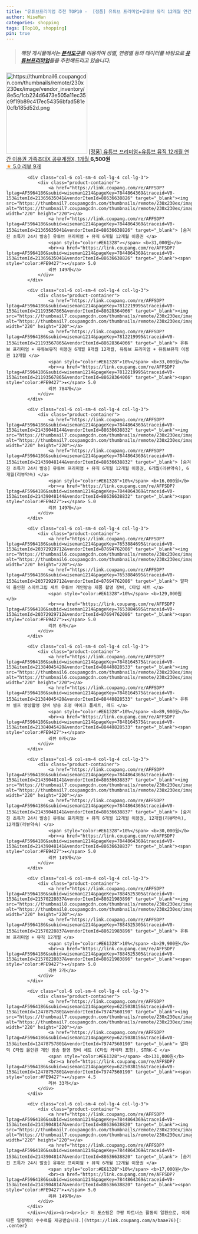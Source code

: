```yaml
---
title: "유튜브프리미엄 추천 TOP10 -  [정품] 유튜브 프리미엄+유튜브 뮤직 12개월 연간 이용권 가족초대X 공유계정X, 1개월 "
author: WiseMan
categories: shopping
tags: [Top10, shopping]
pin: true
---
```


> ##### 해당 게시물에서는 [**분석도구**](https://itemscout.io/)를 이용하여 **성별**, **연령별** 등의 데이터를 바탕으로 [**유튜브프리미엄**](https://link.coupang.com/a/baae76)들을 추천해드리고 있습니다.
<div class="container"><div class="row">
            <div class="col-6 col-sm-4 col-lg-4 col-lg-3">
                <div class="product-container">
                    <a href="https://link.coupang.com/re/AFFSDP?lptag=AF5964186&subid=wiseman1214&pageKey=7881964098&traceid=V0-153&itemId=21557784757&vendorItemId=88578446332" target="_blank"><img src="https://thumbnail6.coupangcdn.com/thumbnails/remote/230x230ex/image/vendor_inventory/8e5c/1cb224d6473e505a11ec35c9f19b89c417ec54356bfad581e0cfb185d52d.png" alt="https://thumbnail6.coupangcdn.com/thumbnails/remote/230x230ex/image/vendor_inventory/8e5c/1cb224d6473e505a11ec35c9f19b89c417ec54356bfad581e0cfb185d52d.png" width="220" height="220"></a>
                    <a href="https://link.coupang.com/re/AFFSDP?lptag=AF5964186&subid=wiseman1214&pageKey=7881964098&traceid=V0-153&itemId=21557784757&vendorItemId=88578446332" target="_blank"> [정품] 유튜브 프리미엄+유튜브 뮤직 12개월 연간 이용권 가족초대X 공유계정X, 1개월 </a>
                    <span style="color:#E61328"></span> <b>6,500원</b>
                    <br><a href="https://link.coupang.com/re/AFFSDP?lptag=AF5964186&subid=wiseman1214&pageKey=7881964098&traceid=V0-153&itemId=21557784757&vendorItemId=88578446332" target="_blank"><span style="color:#FE9427">★</span> 5.0
                    리뷰 9개</a>
                </div>
            </div>
            
            <div class="col-6 col-sm-4 col-lg-4 col-lg-3">
                <div class="product-container">
                    <a href="https://link.coupang.com/re/AFFSDP?lptag=AF5964186&subid=wiseman1214&pageKey=7844864369&traceid=V0-153&itemId=21365635041&vendorItemId=88636638826" target="_blank"><img src="https://thumbnail7.coupangcdn.com/thumbnails/remote/230x230ex/image/vendor_inventory/0030/5c91e72b486af028740ef197a59e45782401150ba92eb3346036a68bbb74.png" alt="https://thumbnail7.coupangcdn.com/thumbnails/remote/230x230ex/image/vendor_inventory/0030/5c91e72b486af028740ef197a59e45782401150ba92eb3346036a68bbb74.png" width="220" height="220"></a>
                    <a href="https://link.coupang.com/re/AFFSDP?lptag=AF5964186&subid=wiseman1214&pageKey=7844864369&traceid=V0-153&itemId=21365635041&vendorItemId=88636638826" target="_blank"> [숨겨진 초특가 24시 발송] 유튜브 프리미엄 + 뮤직 6개월 12개월 이용권 </a>
                    <span style="color:#E61328"></span> <b>31,000원</b>
                    <br><a href="https://link.coupang.com/re/AFFSDP?lptag=AF5964186&subid=wiseman1214&pageKey=7844864369&traceid=V0-153&itemId=21365635041&vendorItemId=88636638826" target="_blank"><span style="color:#FE9427">★</span> 5.0
                    리뷰 149개</a>
                </div>
            </div>
            
            <div class="col-6 col-sm-4 col-lg-4 col-lg-3">
                <div class="product-container">
                    <a href="https://link.coupang.com/re/AFFSDP?lptag=AF5964186&subid=wiseman1214&pageKey=7812219995&traceid=V0-153&itemId=21193567865&vendorItemId=88628364066" target="_blank"><img src="https://thumbnail7.coupangcdn.com/thumbnails/remote/230x230ex/image/vendor_inventory/ae3f/138e3c317002ec7a102846147569eeae4c100e3ea3c589fc775629761c86.jpg" alt="https://thumbnail7.coupangcdn.com/thumbnails/remote/230x230ex/image/vendor_inventory/ae3f/138e3c317002ec7a102846147569eeae4c100e3ea3c589fc775629761c86.jpg" width="220" height="220"></a>
                    <a href="https://link.coupang.com/re/AFFSDP?lptag=AF5964186&subid=wiseman1214&pageKey=7812219995&traceid=V0-153&itemId=21193567865&vendorItemId=88628364066" target="_blank"> 유튜브 프리미엄 + 유튜브뮤직 이용권 6개월 9개월 12개월, 유튜브 프리미엄 + 유튜브뮤직 이용권 12개월 </a>
                    <span style="color:#E61328">10%</span> <b>33,000원</b>
                    <br><a href="https://link.coupang.com/re/AFFSDP?lptag=AF5964186&subid=wiseman1214&pageKey=7812219995&traceid=V0-153&itemId=21193567865&vendorItemId=88628364066" target="_blank"><span style="color:#FE9427">★</span> 5.0
                    리뷰 784개</a>
                </div>
            </div>
            
            <div class="col-6 col-sm-4 col-lg-4 col-lg-3">
                <div class="product-container">
                    <a href="https://link.coupang.com/re/AFFSDP?lptag=AF5964186&subid=wiseman1214&pageKey=7844864369&traceid=V0-153&itemId=21439048144&vendorItemId=88636638832" target="_blank"><img src="https://thumbnail7.coupangcdn.com/thumbnails/remote/230x230ex/image/vendor_inventory/0030/5c91e72b486af028740ef197a59e45782401150ba92eb3346036a68bbb74.png" alt="https://thumbnail7.coupangcdn.com/thumbnails/remote/230x230ex/image/vendor_inventory/0030/5c91e72b486af028740ef197a59e45782401150ba92eb3346036a68bbb74.png" width="220" height="220"></a>
                    <a href="https://link.coupang.com/re/AFFSDP?lptag=AF5964186&subid=wiseman1214&pageKey=7844864369&traceid=V0-153&itemId=21439048144&vendorItemId=88636638832" target="_blank"> [숨겨진 초특가 24시 발송] 유튜브 프리미엄 + 뮤직 6개월 12개월 이용권, 6개월(리뷰약속), 6개월(리뷰약속) </a>
                    <span style="color:#E61328">10%</span> <b>16,000원</b>
                    <br><a href="https://link.coupang.com/re/AFFSDP?lptag=AF5964186&subid=wiseman1214&pageKey=7844864369&traceid=V0-153&itemId=21439048144&vendorItemId=88636638832" target="_blank"><span style="color:#FE9427">★</span> 5.0
                    리뷰 149개</a>
                </div>
            </div>
            
            <div class="col-6 col-sm-4 col-lg-4 col-lg-3">
                <div class="product-container">
                    <a href="https://link.coupang.com/re/AFFSDP?lptag=AF5964186&subid=wiseman1214&pageKey=7653884695&traceid=V0-153&itemId=20372929712&vendorItemId=87694762086" target="_blank"><img src="https://thumbnail6.coupangcdn.com/thumbnails/remote/230x230ex/image/vendor_inventory/3202/ca96ec676c48f92fdb8525c0b1d8047d245f1155e10a35f715ce845b8a9a.jpg" alt="https://thumbnail6.coupangcdn.com/thumbnails/remote/230x230ex/image/vendor_inventory/3202/ca96ec676c48f92fdb8525c0b1d8047d245f1155e10a35f715ce845b8a9a.jpg" width="220" height="220"></a>
                    <a href="https://link.coupang.com/re/AFFSDP?lptag=AF5964186&subid=wiseman1214&pageKey=7653884695&traceid=V0-153&itemId=20372929712&vendorItemId=87694762086" target="_blank"> 알파믹 올인원 스마트그립 세트 유튜브 개인방송 제품 촬영 장비, C타입 세트 </a>
                    <span style="color:#E61328">10%</span> <b>129,000원</b>
                    <br><a href="https://link.coupang.com/re/AFFSDP?lptag=AF5964186&subid=wiseman1214&pageKey=7653884695&traceid=V0-153&itemId=20372929712&vendorItemId=87694762086" target="_blank"><span style="color:#FE9427">★</span> 5.0
                    리뷰 6개</a>
                </div>
            </div>
            
            <div class="col-6 col-sm-4 col-lg-4 col-lg-3">
                <div class="product-container">
                    <a href="https://link.coupang.com/re/AFFSDP?lptag=AF5964186&subid=wiseman1214&pageKey=7848164575&traceid=V0-153&itemId=21384045420&vendorItemId=88440828533" target="_blank"><img src="https://thumbnail6.coupangcdn.com/thumbnails/remote/230x230ex/image/vendor_inventory/dd95/9834abeacdd1b46b0723ef2e3a3178876a1d9549de77c7a0a6b824d78c0a.jpg" alt="https://thumbnail6.coupangcdn.com/thumbnails/remote/230x230ex/image/vendor_inventory/dd95/9834abeacdd1b46b0723ef2e3a3178876a1d9549de77c7a0a6b824d78c0a.jpg" width="220" height="220"></a>
                    <a href="https://link.coupang.com/re/AFFSDP?lptag=AF5964186&subid=wiseman1214&pageKey=7848164575&traceid=V0-153&itemId=21384045420&vendorItemId=88440828533" target="_blank"> 유튜브 셀프 영상촬영 장비 방송 조명 마이크 풀세트, 레드 </a>
                    <span style="color:#E61328">10%</span> <b>89,900원</b>
                    <br><a href="https://link.coupang.com/re/AFFSDP?lptag=AF5964186&subid=wiseman1214&pageKey=7848164575&traceid=V0-153&itemId=21384045420&vendorItemId=88440828533" target="_blank"><span style="color:#FE9427">★</span> 
                    리뷰 0개</a>
                </div>
            </div>
            
            <div class="col-6 col-sm-4 col-lg-4 col-lg-3">
                <div class="product-container">
                    <a href="https://link.coupang.com/re/AFFSDP?lptag=AF5964186&subid=wiseman1214&pageKey=7844864369&traceid=V0-153&itemId=21439048141&vendorItemId=88636638837" target="_blank"><img src="https://thumbnail7.coupangcdn.com/thumbnails/remote/230x230ex/image/vendor_inventory/0030/5c91e72b486af028740ef197a59e45782401150ba92eb3346036a68bbb74.png" alt="https://thumbnail7.coupangcdn.com/thumbnails/remote/230x230ex/image/vendor_inventory/0030/5c91e72b486af028740ef197a59e45782401150ba92eb3346036a68bbb74.png" width="220" height="220"></a>
                    <a href="https://link.coupang.com/re/AFFSDP?lptag=AF5964186&subid=wiseman1214&pageKey=7844864369&traceid=V0-153&itemId=21439048141&vendorItemId=88636638837" target="_blank"> [숨겨진 초특가 24시 발송] 유튜브 프리미엄 + 뮤직 6개월 12개월 이용권, 12개월(리뷰약속), 12개월(리뷰약속) </a>
                    <span style="color:#E61328">10%</span> <b>30,000원</b>
                    <br><a href="https://link.coupang.com/re/AFFSDP?lptag=AF5964186&subid=wiseman1214&pageKey=7844864369&traceid=V0-153&itemId=21439048141&vendorItemId=88636638837" target="_blank"><span style="color:#FE9427">★</span> 5.0
                    리뷰 149개</a>
                </div>
            </div>
            
            <div class="col-6 col-sm-4 col-lg-4 col-lg-3">
                <div class="product-container">
                    <a href="https://link.coupang.com/re/AFFSDP?lptag=AF5964186&subid=wiseman1214&pageKey=7884525305&traceid=V0-153&itemId=21570228837&vendorItemId=88621983896" target="_blank"><img src="https://thumbnail8.coupangcdn.com/thumbnails/remote/230x230ex/image/vendor_inventory/bcc0/245b53bf868dc7cfc5f97b7316867e4e082caa997ff10a964e115ff9c2a3.jpg" alt="https://thumbnail8.coupangcdn.com/thumbnails/remote/230x230ex/image/vendor_inventory/bcc0/245b53bf868dc7cfc5f97b7316867e4e082caa997ff10a964e115ff9c2a3.jpg" width="220" height="220"></a>
                    <a href="https://link.coupang.com/re/AFFSDP?lptag=AF5964186&subid=wiseman1214&pageKey=7884525305&traceid=V0-153&itemId=21570228837&vendorItemId=88621983896" target="_blank"> 유튜브 프리미엄 + 뮤직 12개월 </a>
                    <span style="color:#E61328">10%</span> <b>29,900원</b>
                    <br><a href="https://link.coupang.com/re/AFFSDP?lptag=AF5964186&subid=wiseman1214&pageKey=7884525305&traceid=V0-153&itemId=21570228837&vendorItemId=88621983896" target="_blank"><span style="color:#FE9427">★</span> 5.0
                    리뷰 2개</a>
                </div>
            </div>
            
            <div class="col-6 col-sm-4 col-lg-4 col-lg-3">
                <div class="product-container">
                    <a href="https://link.coupang.com/re/AFFSDP?lptag=AF5964186&subid=wiseman1214&pageKey=6225038156&traceid=V0-153&itemId=12478757801&vendorItemId=79747560190" target="_blank"><img src="https://thumbnail7.coupangcdn.com/thumbnails/remote/230x230ex/image/vendor_inventory/a4de/80a775cd405fcf68926b40952b5800ea382f5d02fab0b57843fd1c9d5340.jpg" alt="https://thumbnail7.coupangcdn.com/thumbnails/remote/230x230ex/image/vendor_inventory/a4de/80a775cd405fcf68926b40952b5800ea382f5d02fab0b57843fd1c9d5340.jpg" width="220" height="220"></a>
                    <a href="https://link.coupang.com/re/AFFSDP?lptag=AF5964186&subid=wiseman1214&pageKey=6225038156&traceid=V0-153&itemId=12478757801&vendorItemId=79747560190" target="_blank"> 알파믹 C타입 올인원 개인 방송 촬영 장비 세트 (C타입 커넥터 포함), STRK-C </a>
                    <span style="color:#E61328"></span> <b>131,000원</b>
                    <br><a href="https://link.coupang.com/re/AFFSDP?lptag=AF5964186&subid=wiseman1214&pageKey=6225038156&traceid=V0-153&itemId=12478757801&vendorItemId=79747560190" target="_blank"><span style="color:#FE9427">★</span> 4.5
                    리뷰 33개</a>
                </div>
            </div>
            
            <div class="col-6 col-sm-4 col-lg-4 col-lg-3">
                <div class="product-container">
                    <a href="https://link.coupang.com/re/AFFSDP?lptag=AF5964186&subid=wiseman1214&pageKey=7844864369&traceid=V0-153&itemId=21439048147&vendorItemId=88636638820" target="_blank"><img src="https://thumbnail7.coupangcdn.com/thumbnails/remote/230x230ex/image/vendor_inventory/0030/5c91e72b486af028740ef197a59e45782401150ba92eb3346036a68bbb74.png" alt="https://thumbnail7.coupangcdn.com/thumbnails/remote/230x230ex/image/vendor_inventory/0030/5c91e72b486af028740ef197a59e45782401150ba92eb3346036a68bbb74.png" width="220" height="220"></a>
                    <a href="https://link.coupang.com/re/AFFSDP?lptag=AF5964186&subid=wiseman1214&pageKey=7844864369&traceid=V0-153&itemId=21439048147&vendorItemId=88636638820" target="_blank"> [숨겨진 초특가 24시 발송] 유튜브 프리미엄 + 뮤직 6개월 12개월 이용권 </a>
                    <span style="color:#E61328">10%</span> <b>17,000원</b>
                    <br><a href="https://link.coupang.com/re/AFFSDP?lptag=AF5964186&subid=wiseman1214&pageKey=7844864369&traceid=V0-153&itemId=21439048147&vendorItemId=88636638820" target="_blank"><span style="color:#FE9427">★</span> 5.0
                    리뷰 149개</a>
                </div>
            </div>
            </div></div><br><br>[👉 이 포스팅은 쿠팡 파트너스 활동의 일환으로, 이에 따른 일정액의 수수료를 제공받습니다.](https://link.coupang.com/a/baae76){: .center}